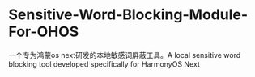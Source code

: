 # Sensitive-Word-Blocking-Module-For-OHOS
一个专为鸿蒙os next研发的本地敏感词屏蔽工具。A local sensitive word blocking tool developed specifically for HarmonyOS Next
